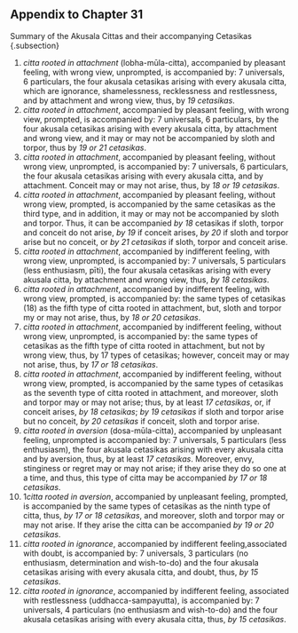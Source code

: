 ## Appendix to Chapter 31

Summary of the Akusala Cittas and their accompanying Cetasikas {.subsection}

1. *citta rooted in attachment* (lobha-mūla-citta), accompanied by
 pleasant feeling, with wrong view, unprompted, is accompanied by: 7
 universals, 6 particulars, the four akusala cetasikas arising with
 every akusala citta, which are ignorance, shamelessness,
 recklessness and restlessness, and by attachment and wrong view,
 thus, by *19 cetasikas*.
2. *citta rooted in attachment*, accompanied by pleasant feeling, with
 wrong view, prompted, is accompanied by: 7 universals, 6
 particulars, by the four akusala cetasikas arising with every
 akusala citta, by attachment and wrong view, and it may or may not
 be accompanied by sloth and torpor, thus by *19 or 21 cetasikas*.
3. *citta rooted in attachment*, accompanied by pleasant feeling,
 without wrong view, unprompted, is accompanied by: 7 universals, 6
 particulars, the four akusala cetasikas arising with every akusala
 citta, and by attachment. Conceit may or may not arise, thus, by *18
 or 19 cetasikas*.
4. *citta rooted in attachment*, accompanied by pleasant feeling,
 without wrong view, prompted, is accompanied by the same cetasikas
 as the third type, and in addition, it may or may not be accompanied
 by sloth and torpor. Thus, it can be accompanied *by 18* cetasikas
 if sloth, torpor and conceit do not arise, *by 19* if conceit
 arises, *by 20* if sloth and torpor arise but no conceit, or *by 21
 cetasikas* if sloth, torpor and conceit arise.
5. *citta rooted in attachment*, accompanied by indifferent feeling,
 with wrong view, unprompted, is accompanied by: 7 universals, 5
 particulars (less enthusiasm, pīti), the four akusala cetasikas
 arising with every akusala citta, by attachment and wrong view,
 thus, *by 18 cetasikas*.
6. *citta rooted in* *attachment*, accompanied by indifferent feeling,
 with wrong view, prompted, is accompanied by: the same types of
 cetasikas (18) as the fifth type of citta rooted in attachment, but,
 sloth and torpor my or may not arise, thus, by *18 or 20 cetasikas*.
7. *citta rooted in attachment*, accompanied by indifferent feeling,
 without wrong view, unprompted, is accompanied by: the same types of
 cetasikas as the fifth type of citta rooted in attachment, but not
 by wrong view, thus, by 17 types of cetasikas; however, conceit may
 or may not arise, thus, by *17 or 18 cetasikas*.
8. *citta rooted in attachment*, accompanied by indifferent feeling,
 without wrong view, prompted, is accompanied by the same types of
 cetasikas as the seventh type of citta rooted in attachment, and
 moreover, sloth and torpor may or may not arise; thus, by at least
 *17 cetasikas*, or, if conceit arises, *by 18 cetasikas*; *by 19
 cetasikas* if sloth and torpor arise but no conceit, *by 20
 cetasikas* if conceit, sloth and torpor arise.
9. *citta rooted in aversion* (dosa-mūla-citta), accompanied by
 unpleasant feeling, unprompted is accompanied by: 7 universals, 5
 particulars (less enthusiasm), the four akusala cetasikas arising
 with every akusala citta and by aversion, thus, by at least *17
 cetasikas*. Moreover, envy, stinginess or regret may or may not
 arise; if they arise they do so one at a time, and thus, this type
 of citta may be accompanied *by 17 or 18 cetasikas*.
10. 1*citta rooted in aversion*, accompanied by unpleasant feeling,
 prompted, is accompanied by the same types of cetasikas as the ninth
 type of citta, thus, *by 17 or 18 cetasikas*, and moreover, sloth
 and torpor may or may not arise. If they arise the citta can be
 accompanied *by 19 or 20 cetasikas*.
11. *citta rooted in ignorance*, accompanied by indifferent
 feeling,associated with doubt, is accompanied by: 7 universals, 3
 particulars (no enthusiasm, determination and wish-to-do) and the
 four akusala cetasikas arising with every akusala citta, and doubt,
 thus, *by 15 cetasikas*.
12. *citta rooted in ignorance*, accompanied by indifferent feeling,
 associated with restlessness (uddhacca-sampayutta), is accompanied
 by: 7 universals, 4 particulars (no enthusiasm and wish-to-do) and
 the four akusala cetasikas arising with every akusala citta, thus,
 *by 15 cetasikas*.

